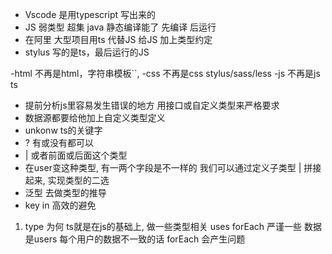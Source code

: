 - Vscode 是用typescript 写出来的
- JS 弱类型 超集
    java 静态编译能了 先编译 后运行
- 在阿里 大型项目用ts 代替JS
    给JS 加上类型约定
- stylus
    写的是ts，最后运行的JS

-html 不再是html，字符串模板``,
-css 不再是css stylus/sass/less
-js 不再是js ts


- 提前分析js里容易发生错误的地方
    用接口或自定义类型来严格要求
- 数据源都要给他加上自定义类型定义
- unkonw ts的关键字
- ? 有或没有都可以
- | 或者前面或后面这个类型
- 在user变这种类型, 有一两个字段是不一样的
    我们可以通过定义子类型 | 拼接起来, 实现类型的二选
- <Admin> 泛型 去做类型的推导
- key in 高效的避免
1. type 为何
    ts就是在js的基础上, 做一些类型相关
        uses forEach
        严谨一些
        数据是users 每个用户的数据不一致的话
        forEach 会产生问题
